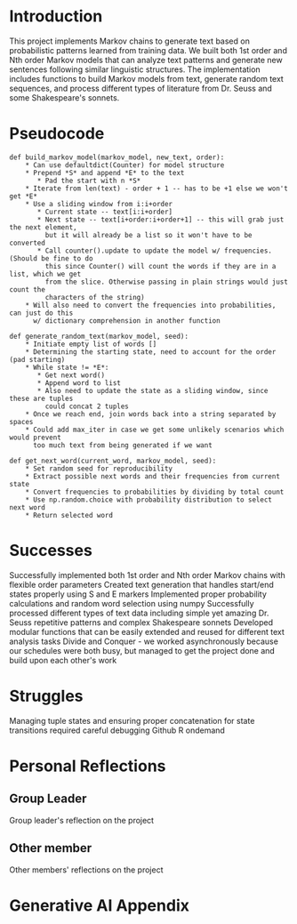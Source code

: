 # Introduction
This project implements Markov chains to generate text based on probabilistic patterns learned from training data. We built both 1st order and Nth order Markov models that can analyze text patterns and generate new sentences following similar linguistic structures. The implementation includes functions to build Markov models from text, generate random text sequences, and process different types of literature from  Dr. Seuss and some Shakespeare's sonnets.

# Pseudocode


```
def build_markov_model(markov_model, new_text, order):
    * Can use defaultdict(Counter) for model structure
    * Prepend *S* and append *E* to the text
       * Pad the start with n *S*
    * Iterate from len(text) - order + 1 -- has to be +1 else we won't get *E*
    * Use a sliding window from i:i+order 
       * Current state -- text[i:i+order]
       * Next state -- text[i+order:i+order+1] -- this will grab just the next element, 
         but it will already be a list so it won't have to be converted
       * Call counter().update to update the model w/ frequencies. (Should be fine to do 
         this since Counter() will count the words if they are in a list, which we get 
         from the slice. Otherwise passing in plain strings would just count the 
         characters of the string)
    * Will also need to convert the frequencies into probabilities, can just do this 
      w/ dictionary comprehension in another function

def generate_random_text(markov_model, seed):
    * Initiate empty list of words []
    * Determining the starting state, need to account for the order (pad starting)
    * While state != *E*:
       * Get next word()
       * Append word to list
       * Also need to update the state as a sliding window, since these are tuples 
         could concat 2 tuples
    * Once we reach end, join words back into a string separated by spaces
    * Could add max_iter in case we get some unlikely scenarios which would prevent 
      too much text from being generated if we want

def get_next_word(current_word, markov_model, seed):
    * Set random seed for reproducibility
    * Extract possible next words and their frequencies from current state
    * Convert frequencies to probabilities by dividing by total count
    * Use np.random.choice with probability distribution to select next word
    * Return selected word
```

# Successes
Successfully implemented both 1st order and Nth order Markov chains with flexible order parameters
Created text generation that handles start/end states properly using S and E markers
Implemented proper probability calculations and random word selection using numpy
Successfully processed different types of text data including simple yet amazing Dr. Seuss repetitive patterns and complex Shakespeare sonnets
Developed modular functions that can be easily extended and reused for different text analysis tasks
Divide and Conquer - we worked asynchronously because our schedules were both busy, but managed to get the project done and build upon each other's work

# Struggles
Managing tuple states and ensuring proper concatenation for state transitions required careful debugging
Github
R ondemand 


# Personal Reflections
## Group Leader
Group leader's reflection on the project

## Other member
Other members' reflections on the project

# Generative AI Appendix
